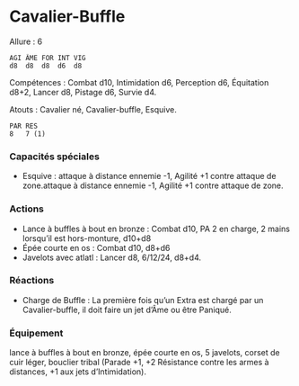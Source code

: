 # Cavalier-Buffle

Allure : 6

	AGI	ÂME	FOR	INT	VIG
	d8	d8	d8	d6	d8

Compétences : Combat d10, Intimidation d6, Perception d6, Équitation d8+2, Lancer d8, Pistage d6, Survie d4.

Atouts : Cavalier né, Cavalier-buffle, Esquive.

	PAR	RES
	8	7 (1)

### Capacités spéciales
- Esquive : attaque à distance ennemie -1, Agilité +1 contre attaque de zone.attaque à distance ennemie -1, Agilité +1 contre attaque de zone.

### Actions
- Lance à buffles à bout en bronze : Combat d10, PA 2 en charge, 2 mains lorsqu’il est hors-monture, d10+d8
- Épée courte en os : Combat d10, d8+d6
- Javelots avec atlatl : Lancer d8, 6/12/24, d8+d4.

### Réactions
- Charge de Buffle : La première fois qu’un Extra est chargé par un Cavalier-buffle, il doit faire un jet d’Âme ou être Paniqué.

### Équipement
lance à buffles à bout en bronze, épée courte en os, 5 javelots, corset de cuir léger, bouclier tribal (Parade +1, +2 Résistance contre les armes à distances, +1 aux jets d’Intimidation).
